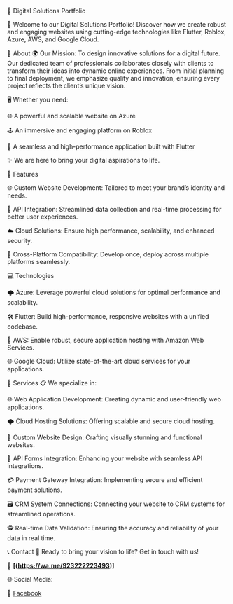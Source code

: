 📁 Digital Solutions Portfolio

👋 Welcome to our Digital Solutions Portfolio! Discover how we create robust and engaging websites using cutting-edge technologies like Flutter, Roblox, Azure, AWS, and Google Cloud.

📖 About 🌍 Our Mission: To design innovative solutions for a digital future. Our dedicated team of professionals collaborates closely with clients to transform their ideas into dynamic online experiences. From initial planning to final deployment, we emphasize quality and innovation, ensuring every project reflects the client’s unique vision.

🖥️ Whether you need:

🌐 A powerful and scalable website on Azure

🕹️ An immersive and engaging platform on Roblox

📱 A seamless and high-performance application built with Flutter

✨ We are here to bring your digital aspirations to life.

🎯 Features

🌐 Custom Website Development: Tailored to meet your brand’s identity and needs.

🔗 API Integration: Streamlined data collection and real-time processing for better user experiences.

☁️ Cloud Solutions: Ensure high performance, scalability, and enhanced security.

📱 Cross-Platform Compatibility: Develop once, deploy across multiple platforms seamlessly.

💻 Technologies

🌩️ Azure: Leverage powerful cloud solutions for optimal performance and scalability.

🛠️ Flutter: Build high-performance, responsive websites with a unified codebase.

🏢 AWS: Enable robust, secure application hosting with Amazon Web Services.

🌐 Google Cloud: Utilize state-of-the-art cloud services for your applications.

🔧 Services 📋 We specialize in:

🌐 Web Application Development: Creating dynamic and user-friendly web applications.

🌩️ Cloud Hosting Solutions: Offering scalable and secure cloud hosting.

🎨 Custom Website Design: Crafting visually stunning and functional websites.

🧩 API Forms Integration: Enhancing your website with seamless API integrations.

💳 Payment Gateway Integration: Implementing secure and efficient payment solutions.

🗃️ CRM System Connections: Connecting your website to CRM systems for streamlined operations.

🕵️ Real-time Data Validation: Ensuring the accuracy and reliability of your data in real time.

📞 Contact 🤝 Ready to bring your vision to life? Get in touch with us!

📱 **[(https://wa.me/923222223493)]**

🌐 Social Media:

📘 [Facebook](https://www.facebook.com/Syedwaqas09)



